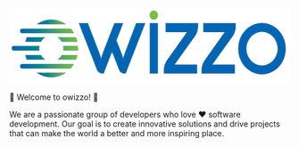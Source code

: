 <p align="center">
  <img src="https://raw.githubusercontent.com/owizzo/.github/main/img/owizzo-logo.png" width="545" height="136" alt="owizzo" />
</p>

🚀 Welcome to owizzo! 🚀

We are a passionate group of developers who love ❤️ software development. Our goal is to create innovative solutions and drive projects that can make the world a better and more inspiring place.
